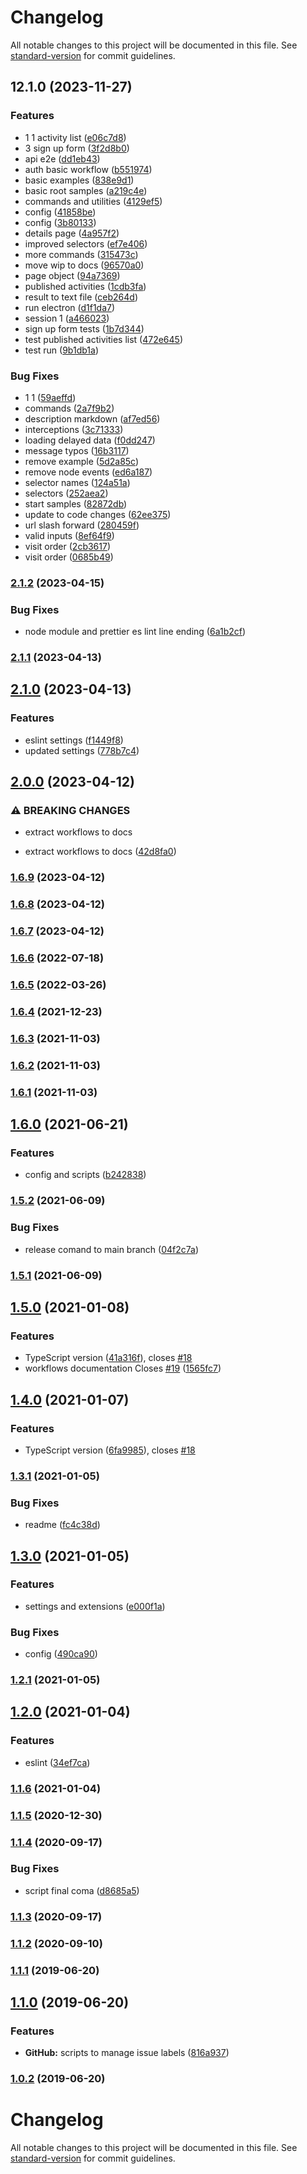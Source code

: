 # Changelog

All notable changes to this project will be documented in this file. See [standard-version](https://github.com/conventional-changelog/standard-version) for commit guidelines.

## 12.1.0 (2023-11-27)


### Features

* 1 1 activity list ([e06c7d8](https://github.com/AlbertoBasalo/cy-lab/commit/e06c7d85f966db4e42f217e02bcc40e37b9f496b))
* 3 sign up form ([3f2d8b0](https://github.com/AlbertoBasalo/cy-lab/commit/3f2d8b0c81a2e0f4d68b546a997824cff87c7638))
* api e2e ([dd1eb43](https://github.com/AlbertoBasalo/cy-lab/commit/dd1eb43e042d2275f7b1e965a1446b5877b8b21a))
* auth basic workflow ([b551974](https://github.com/AlbertoBasalo/cy-lab/commit/b551974ec1b8b6bf22b95bf78d3cbc10502d2d75))
* basic examples ([838e9d1](https://github.com/AlbertoBasalo/cy-lab/commit/838e9d16870db6420f17965c760c930aacf28692))
* basic root samples ([a219c4e](https://github.com/AlbertoBasalo/cy-lab/commit/a219c4e2d122a480db3328f1989a73ac0d09c096))
* commands and utilities ([4129ef5](https://github.com/AlbertoBasalo/cy-lab/commit/4129ef556f7d6827aaa1c15d9712fc332cb94f48))
* config ([41858be](https://github.com/AlbertoBasalo/cy-lab/commit/41858bec4a470b905999c1be38e58310f5bd63f2))
* config ([3b80133](https://github.com/AlbertoBasalo/cy-lab/commit/3b80133c3dfc434294e2c16cdbb8b202fe963eb1))
* details page ([4a957f2](https://github.com/AlbertoBasalo/cy-lab/commit/4a957f2816fc638d019b5135813be462564885f4))
* improved selectors ([ef7e406](https://github.com/AlbertoBasalo/cy-lab/commit/ef7e406a4f6db304f131e3d86122fd8c263374ad))
* more commands ([315473c](https://github.com/AlbertoBasalo/cy-lab/commit/315473c19a71d214c67a14cd8178e4c2f024d7a5))
* move wip to docs ([96570a0](https://github.com/AlbertoBasalo/cy-lab/commit/96570a0618dc4ab14329bebc9689bd61f87ed5de))
* page object ([94a7369](https://github.com/AlbertoBasalo/cy-lab/commit/94a7369d61bdd6744807a5b8bd8770248acae25d))
* published activities ([1cdb3fa](https://github.com/AlbertoBasalo/cy-lab/commit/1cdb3fa56cf76c7454d70df1ecc5c8295a3332ec))
* result to text file ([ceb264d](https://github.com/AlbertoBasalo/cy-lab/commit/ceb264d3be6fbd68e1862fc2e2138931f05f3841))
* run electron ([d1f1da7](https://github.com/AlbertoBasalo/cy-lab/commit/d1f1da7bb852779316513deb86f7e62b19737bd0))
* session 1 ([a466023](https://github.com/AlbertoBasalo/cy-lab/commit/a46602311258cf0c24e885b5daa00aafa3c0ccf2))
* sign up form tests ([1b7d344](https://github.com/AlbertoBasalo/cy-lab/commit/1b7d34460d303acbbbb47dd4294b7f74a0c7398a))
* test published activities list ([472e645](https://github.com/AlbertoBasalo/cy-lab/commit/472e6455d0b4c8bca4c396237dc00e891695bf2f))
* test run ([9b1db1a](https://github.com/AlbertoBasalo/cy-lab/commit/9b1db1ab0eb4d3120da6885e904bc3e54345d7a4))


### Bug Fixes

* 1 1 ([59aeffd](https://github.com/AlbertoBasalo/cy-lab/commit/59aeffdeb7bdb1e06056e466140087bdf6e8b4d4))
* commands ([2a7f9b2](https://github.com/AlbertoBasalo/cy-lab/commit/2a7f9b2915e216f2a655a15ccfb38bd91b60234d))
* description markdown ([af7ed56](https://github.com/AlbertoBasalo/cy-lab/commit/af7ed5624b1de29c01023075c0c477e77b8a0ea0))
* interceptions ([3c71333](https://github.com/AlbertoBasalo/cy-lab/commit/3c713339a082b0b7d7ffb31510c864cecd210ca4))
* loading delayed data ([f0dd247](https://github.com/AlbertoBasalo/cy-lab/commit/f0dd247d6292a33c1f5d6ef2c7fa2777cb799eff))
* message typos ([16b3117](https://github.com/AlbertoBasalo/cy-lab/commit/16b3117f4da66f98731095cb47f6addd62f5ebf5))
* remove example ([5d2a85c](https://github.com/AlbertoBasalo/cy-lab/commit/5d2a85cdf376921e48c8d49334b1e3eda8c7437e))
* remove node events ([ed6a187](https://github.com/AlbertoBasalo/cy-lab/commit/ed6a1877443ffba7c4257e21669c8d27a7bb618e))
* selector names ([124a51a](https://github.com/AlbertoBasalo/cy-lab/commit/124a51a01e7174044aa83b0b21ee88eb549aa102))
* selectors ([252aea2](https://github.com/AlbertoBasalo/cy-lab/commit/252aea25da882b25082e1cff76f3dcd3adec2f19))
* start samples ([82872db](https://github.com/AlbertoBasalo/cy-lab/commit/82872db7abefaee26ba52a37b584b17184a6003b))
* update to code changes ([62ee375](https://github.com/AlbertoBasalo/cy-lab/commit/62ee3751bc4da355a999d55bb97c098b079ece98))
* url slash forward ([280459f](https://github.com/AlbertoBasalo/cy-lab/commit/280459fcdd6ae2904305823137277247914a602f))
* valid inputs ([8ef64f9](https://github.com/AlbertoBasalo/cy-lab/commit/8ef64f93110cb2bf3ca5e9300df5ab2711037bc8))
* visit order ([2cb3617](https://github.com/AlbertoBasalo/cy-lab/commit/2cb361749a15b94a6da8d7c317728c8b2a7be0af))
* visit order ([0685b49](https://github.com/AlbertoBasalo/cy-lab/commit/0685b49abb4acd802ed422171826398a77472dfe))

### [2.1.2](https://github.com/AlbertoBasalo/quark/compare/v2.1.1...v2.1.2) (2023-04-15)


### Bug Fixes

* node module and prettier es lint line ending ([6a1b2cf](https://github.com/AlbertoBasalo/quark/commit/6a1b2cf9f138d11852ff2015fad641c93cfaa765))

### [2.1.1](https://github.com/AlbertoBasalo/quark/compare/v2.1.0...v2.1.1) (2023-04-13)

## [2.1.0](https://github.com/AlbertoBasalo/quark/compare/v2.0.0...v2.1.0) (2023-04-13)


### Features

* eslint settings ([f1449f8](https://github.com/AlbertoBasalo/quark/commit/f1449f874519b43c2b73c41ca3e58ca05e0fd129))
* updated settings ([778b7c4](https://github.com/AlbertoBasalo/quark/commit/778b7c43f587bd6da06517e71e9e81bca9334d29))

## [2.0.0](https://github.com/AlbertoBasalo/quark/compare/v1.6.9...v2.0.0) (2023-04-12)


### ⚠ BREAKING CHANGES

* extract workflows to docs

* extract workflows to docs ([42d8fa0](https://github.com/AlbertoBasalo/quark/commit/42d8fa00b2c928f7d19bd8a26d1854ceadfc23b7))

### [1.6.9](https://github.com/AlbertoBasalo/quark/compare/v1.6.8...v1.6.9) (2023-04-12)

### [1.6.8](https://github.com/AlbertoBasalo/quark/compare/v1.6.7...v1.6.8) (2023-04-12)

### [1.6.7](https://github.com/AlbertoBasalo/quark/compare/v1.6.6...v1.6.7) (2023-04-12)

### [1.6.6](https://github.com/AtomicBuilders/quark/compare/v1.6.5...v1.6.6) (2022-07-18)

### [1.6.5](https://github.com/AtomicBuilders/quark/compare/v1.6.4...v1.6.5) (2022-03-26)

### [1.6.4](https://github.com/AtomicBuilders/quark/compare/v1.6.3...v1.6.4) (2021-12-23)

### [1.6.3](https://github.com/AtomicBuilders/quark/compare/v1.6.2...v1.6.3) (2021-11-03)

### [1.6.2](https://github.com/AtomicBuilders/quark/compare/v1.6.1...v1.6.2) (2021-11-03)

### [1.6.1](https://github.com/AtomicBuilders/quark/compare/v1.6.0...v1.6.1) (2021-11-03)

## [1.6.0](https://github.com/AtomicBuilders/quark/compare/v1.5.2...v1.6.0) (2021-06-21)


### Features

* config and scripts ([b242838](https://github.com/AtomicBuilders/quark/commit/b2428386a95f3ffb8d5ad5c9af6679035f66c8e4))

### [1.5.2](https://github.com/AtomicBuilders/quark/compare/v1.5.1...v1.5.2) (2021-06-09)


### Bug Fixes

* release comand to main branch ([04f2c7a](https://github.com/AtomicBuilders/quark/commit/04f2c7a595b0233955002a24674453073e39597f))

### [1.5.1](https://github.com/AtomicBuilders/quark/compare/v1.5.0...v1.5.1) (2021-06-09)

## [1.5.0](https://github.com/AtomicBuilders/quark/compare/v1.4.0...v1.5.0) (2021-01-08)


### Features

* TypeScript version ([41a316f](https://github.com/AtomicBuilders/quark/commit/41a316f011fe96173e15bd1ada3f42bf91ab6b49)), closes [#18](https://github.com/AtomicBuilders/quark/issues/18)
* workflows documentation Closes [#19](https://github.com/AtomicBuilders/quark/issues/19) ([1565fc7](https://github.com/AtomicBuilders/quark/commit/1565fc7a4ab78415433cdaff5ca96d9d4d02dd4b))

## [1.4.0](https://github.com/AtomicBuilders/quark/compare/v1.3.1...v1.4.0) (2021-01-07)


### Features

* TypeScript version ([6fa9985](https://github.com/AtomicBuilders/quark/commit/6fa998508f15969f3773436abfa5b3d1c203719c)), closes [#18](https://github.com/AtomicBuilders/quark/issues/18)

### [1.3.1](https://github.com/AtomicBuilders/quark/compare/v1.3.0...v1.3.1) (2021-01-05)


### Bug Fixes

* readme ([fc4c38d](https://github.com/AtomicBuilders/quark/commit/fc4c38d1ab1a0c8592b4498f75c73e4fd757efd2))

## [1.3.0](https://github.com/AtomicBuilders/quark/compare/v1.2.1...v1.3.0) (2021-01-05)


### Features

* settings and extensions ([e000f1a](https://github.com/AtomicBuilders/quark/commit/e000f1a94156989083f822870f0ff2c76169c5c7))


### Bug Fixes

* config ([490ca90](https://github.com/AtomicBuilders/quark/commit/490ca90b4a44460d39a3944dce8fb8c95249044f))

### [1.2.1](https://github.com/AtomicBuilders/quark/compare/v1.2.0...v1.2.1) (2021-01-05)

## [1.2.0](https://github.com/AtomicBuilders/quark/compare/v1.1.6...v1.2.0) (2021-01-04)


### Features

* eslint ([34ef7ca](https://github.com/AtomicBuilders/quark/commit/34ef7ca9fb76474979bf747398f03a39552549c3))

### [1.1.6](https://github.com/AtomicBuilders/quark/compare/v1.1.5...v1.1.6) (2021-01-04)

### [1.1.5](https://github.com/AtomicBuilders/quark/compare/v1.1.4...v1.1.5) (2020-12-30)

### [1.1.4](https://github.com/AtomicBuilders/quark/compare/v1.1.3...v1.1.4) (2020-09-17)


### Bug Fixes

* script final coma ([d8685a5](https://github.com/AtomicBuilders/quark/commit/d8685a57c3e2f255b2eb6e2c638f1ce0b5bf9c15))

### [1.1.3](https://github.com/AtomicBuilders/quark/compare/v1.1.2...v1.1.3) (2020-09-17)

### [1.1.2](https://github.com/AtomicBuilders/quark/compare/v1.1.1...v1.1.2) (2020-09-10)

### [1.1.1](https://github.com/AtomicBuilders/quark/compare/v1.1.0...v1.1.1) (2019-06-20)



## [1.1.0](https://github.com/AtomicBuilders/quark/compare/v1.0.2...v1.1.0) (2019-06-20)


### Features

* **GitHub:** scripts to manage issue labels ([816a937](https://github.com/AtomicBuilders/quark/commit/816a937))



### [1.0.2](https://github.com/AtomicBuilders/quark/compare/v1.0.1...v1.0.2) (2019-06-20)



# Changelog

All notable changes to this project will be documented in this file. See [standard-version](https://github.com/conventional-changelog/standard-version) for commit guidelines.
